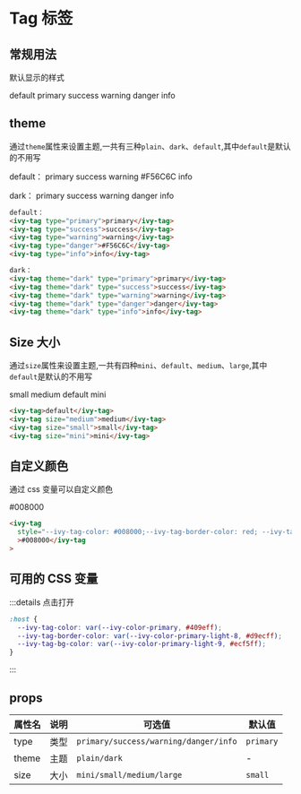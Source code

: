 # Tag 标签

## 常规用法

默认显示的样式

<ivy-tag>default</ivy-tag>
<ivy-tag type="primary">primary</ivy-tag>
<ivy-tag type="success">success</ivy-tag>
<ivy-tag type="warning">warning</ivy-tag>
<ivy-tag type="danger">danger</ivy-tag>
<ivy-tag type="info">info</ivy-tag>

## theme

通过`theme`属性来设置主题,一共有三种`plain`、`dark`、`default`,其中`default`是默认的不用写

default：
<ivy-tag type="primary">primary</ivy-tag>
<ivy-tag type="success">success</ivy-tag>
<ivy-tag type="warning">warning</ivy-tag>
<ivy-tag type="danger">#F56C6C</ivy-tag>
<ivy-tag type="info">info</ivy-tag>

dark：
<ivy-tag theme="dark" type="primary">primary</ivy-tag>
<ivy-tag theme="dark" type="success">success</ivy-tag>
<ivy-tag theme="dark" type="warning">warning</ivy-tag>
<ivy-tag theme="dark" type="danger">danger</ivy-tag>
<ivy-tag theme="dark" type="info">info</ivy-tag>

```html
default：
<ivy-tag type="primary">primary</ivy-tag>
<ivy-tag type="success">success</ivy-tag>
<ivy-tag type="warning">warning</ivy-tag>
<ivy-tag type="danger">#F56C6C</ivy-tag>
<ivy-tag type="info">info</ivy-tag>

dark：
<ivy-tag theme="dark" type="primary">primary</ivy-tag>
<ivy-tag theme="dark" type="success">success</ivy-tag>
<ivy-tag theme="dark" type="warning">warning</ivy-tag>
<ivy-tag theme="dark" type="danger">danger</ivy-tag>
<ivy-tag theme="dark" type="info">info</ivy-tag>
```

## Size 大小

通过`size`属性来设置主题,一共有四种`mini`、`default`、`medium`、`large`,其中`default`是默认的不用写

<ivy-tag size="large">small</ivy-tag>
<ivy-tag size="medium">medium</ivy-tag>
<ivy-tag>default</ivy-tag>
<ivy-tag size="mini">mini</ivy-tag>

```html
<ivy-tag>default</ivy-tag>
<ivy-tag size="medium">medium</ivy-tag>
<ivy-tag size="small">small</ivy-tag>
<ivy-tag size="mini">mini</ivy-tag>
```

## 自定义颜色

通过 css 变量可以自定义颜色

<ivy-tag style="--ivy-tag-color: #008000;--ivy-tag-border-color: red; --ivy-tag-bg-color: white;">#008000</ivy-tag>

```html
<ivy-tag
  style="--ivy-tag-color: #008000;--ivy-tag-border-color: red; --ivy-tag-bg-color: white;"
  >#008000</ivy-tag
>
```

## 可用的 CSS 变量

:::details 点击打开

```css
:host {
  --ivy-tag-color: var(--ivy-color-primary, #409eff);
  --ivy-tag-border-color: var(--ivy-color-primary-light-8, #d9ecff);
  --ivy-tag-bg-color: var(--ivy-color-primary-light-9, #ecf5ff);
}
```

:::

## props

| 属性名 | 说明 | 可选值                                | 默认值    |
| ------ | ---- | ------------------------------------- | --------- |
| type   | 类型 | `primary/success/warning/danger/info` | `primary` |
| theme  | 主题 | `plain/dark`                          | -         |
| size   | 大小 | `mini/small/medium/large`             | `small`   |
